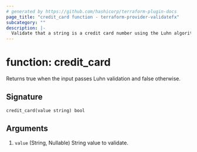 ```yaml
---
# generated by https://github.com/hashicorp/terraform-plugin-docs
page_title: "credit_card function - terraform-provider-validatefx"
subcategory: ""
description: |-
  Validate that a string is a credit card number using the Luhn algorithm.
---
```


# function: credit_card

Returns true when the input passes Luhn validation and false otherwise.



## Signature

<!-- signature generated by tfplugindocs -->
```text
credit_card(value string) bool
```

## Arguments

<!-- arguments generated by tfplugindocs -->
1. `value` (String, Nullable) String value to validate.

